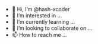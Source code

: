 - 👋 Hi, I’m @hash-xcoder
- 👀 I’m interested in ...
- 🌱 I’m currently learning ...
- 💞️ I’m looking to collaborate on ...
- 📫 How to reach me ...

<!---
hash-xcoder/hash-xcoder is a ✨ special ✨ repository because its `README.md` (this file) appears on your GitHub profile.
You can click the Preview link to take a look at your changes.
--->
